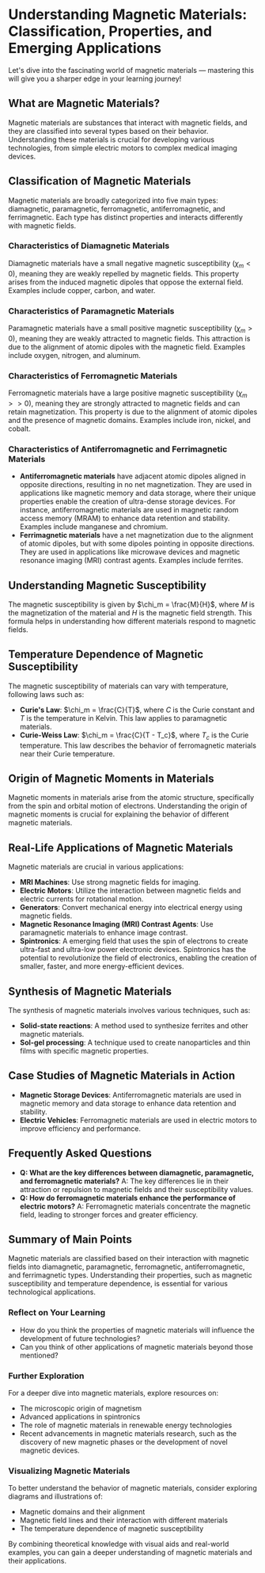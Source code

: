 # Understanding Magnetic Materials: Classification, Properties, and Emerging Applications
Let's dive into the fascinating world of magnetic materials — mastering this will give you a sharper edge in your learning journey!

## What are Magnetic Materials?
Magnetic materials are substances that interact with magnetic fields, and they are classified into several types based on their behavior. Understanding these materials is crucial for developing various technologies, from simple electric motors to complex medical imaging devices.

## Classification of Magnetic Materials
Magnetic materials are broadly categorized into five main types: diamagnetic, paramagnetic, ferromagnetic, antiferromagnetic, and ferrimagnetic. Each type has distinct properties and interacts differently with magnetic fields.

### Characteristics of Diamagnetic Materials
Diamagnetic materials have a small negative magnetic susceptibility ($\chi_m <0$), meaning they are weakly repelled by magnetic fields. This property arises from the induced magnetic dipoles that oppose the external field. Examples include copper, carbon, and water.

### Characteristics of Paramagnetic Materials
Paramagnetic materials have a small positive magnetic susceptibility ($\chi_m >0$), meaning they are weakly attracted to magnetic fields. This attraction is due to the alignment of atomic dipoles with the magnetic field. Examples include oxygen, nitrogen, and aluminum.

### Characteristics of Ferromagnetic Materials
Ferromagnetic materials have a large positive magnetic susceptibility ($\chi_m >>0$), meaning they are strongly attracted to magnetic fields and can retain magnetization. This property is due to the alignment of atomic dipoles and the presence of magnetic domains. Examples include iron, nickel, and cobalt.

### Characteristics of Antiferromagnetic and Ferrimagnetic Materials
- **Antiferromagnetic materials** have adjacent atomic dipoles aligned in opposite directions, resulting in no net magnetization. They are used in applications like magnetic memory and data storage, where their unique properties enable the creation of ultra-dense storage devices. For instance, antiferromagnetic materials are used in magnetic random access memory (MRAM) to enhance data retention and stability. Examples include manganese and chromium.
- **Ferrimagnetic materials** have a net magnetization due to the alignment of atomic dipoles, but with some dipoles pointing in opposite directions. They are used in applications like microwave devices and magnetic resonance imaging (MRI) contrast agents. Examples include ferrites.

## Understanding Magnetic Susceptibility
The magnetic susceptibility is given by $\chi_m = \frac{M}{H}$, where $M$ is the magnetization of the material and $H$ is the magnetic field strength. This formula helps in understanding how different materials respond to magnetic fields.

## Temperature Dependence of Magnetic Susceptibility
The magnetic susceptibility of materials can vary with temperature, following laws such as:
- **Curie's Law**: $\chi_m = \frac{C}{T}$, where $C$ is the Curie constant and $T$ is the temperature in Kelvin. This law applies to paramagnetic materials.
- **Curie-Weiss Law**: $\chi_m = \frac{C}{T - T_c}$, where $T_c$ is the Curie temperature. This law describes the behavior of ferromagnetic materials near their Curie temperature.

## Origin of Magnetic Moments in Materials
Magnetic moments in materials arise from the atomic structure, specifically from the spin and orbital motion of electrons. Understanding the origin of magnetic moments is crucial for explaining the behavior of different magnetic materials.

## Real-Life Applications of Magnetic Materials
Magnetic materials are crucial in various applications:
- **MRI Machines**: Use strong magnetic fields for imaging.
- **Electric Motors**: Utilize the interaction between magnetic fields and electric currents for rotational motion.
- **Generators**: Convert mechanical energy into electrical energy using magnetic fields.
- **Magnetic Resonance Imaging (MRI) Contrast Agents**: Use paramagnetic materials to enhance image contrast.
- **Spintronics**: A emerging field that uses the spin of electrons to create ultra-fast and ultra-low power electronic devices. Spintronics has the potential to revolutionize the field of electronics, enabling the creation of smaller, faster, and more energy-efficient devices.

## Synthesis of Magnetic Materials
The synthesis of magnetic materials involves various techniques, such as:
- **Solid-state reactions**: A method used to synthesize ferrites and other magnetic materials.
- **Sol-gel processing**: A technique used to create nanoparticles and thin films with specific magnetic properties.

## Case Studies of Magnetic Materials in Action
- **Magnetic Storage Devices**: Antiferromagnetic materials are used in magnetic memory and data storage to enhance data retention and stability.
- **Electric Vehicles**: Ferromagnetic materials are used in electric motors to improve efficiency and performance.

## Frequently Asked Questions
- **Q: What are the key differences between diamagnetic, paramagnetic, and ferromagnetic materials?**
A: The key differences lie in their attraction or repulsion to magnetic fields and their susceptibility values.
- **Q: How do ferromagnetic materials enhance the performance of electric motors?**
A: Ferromagnetic materials concentrate the magnetic field, leading to stronger forces and greater efficiency.

## Summary of Main Points
Magnetic materials are classified based on their interaction with magnetic fields into diamagnetic, paramagnetic, ferromagnetic, antiferromagnetic, and ferrimagnetic types. Understanding their properties, such as magnetic susceptibility and temperature dependence, is essential for various technological applications.

### Reflect on Your Learning
- How do you think the properties of magnetic materials will influence the development of future technologies?
- Can you think of other applications of magnetic materials beyond those mentioned?

### Further Exploration
For a deeper dive into magnetic materials, explore resources on:
- The microscopic origin of magnetism
- Advanced applications in spintronics
- The role of magnetic materials in renewable energy technologies
- Recent advancements in magnetic materials research, such as the discovery of new magnetic phases or the development of novel magnetic devices.

### Visualizing Magnetic Materials
To better understand the behavior of magnetic materials, consider exploring diagrams and illustrations of:
- Magnetic domains and their alignment
- Magnetic field lines and their interaction with different materials
- The temperature dependence of magnetic susceptibility

By combining theoretical knowledge with visual aids and real-world examples, you can gain a deeper understanding of magnetic materials and their applications.